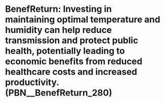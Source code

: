 # BenefReturn: __Investing in maintaining optimal temperature and humidity can help reduce transmission and protect public health, potentially leading to economic benefits from reduced healthcare costs and increased productivity.__ (PBN__BenefReturn_280)

